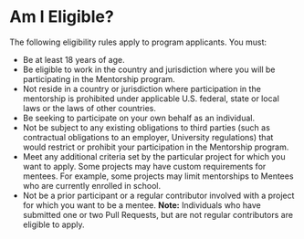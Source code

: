 # Am I Eligible?

The following eligibility rules apply to program applicants. You must:

* Be at least 18 years of age.
* Be eligible to work in the country and jurisdiction where you will be participating in the Mentorship program.
* Not reside in a country or jurisdiction where participation in the mentorship is prohibited under applicable U.S. federal, state or local laws or the laws of other countries.
* Be seeking to participate on your own behalf as an individual.
* Not be subject to any existing obligations to third parties \(such as contractual obligations to an employer, University regulations\) that would restrict or prohibit your participation in the Mentorship program.
* Meet any additional criteria set by the particular project for which you want to apply. Some projects may have custom requirements for mentees. For example, some projects may limit mentorships to Mentees who are currently enrolled in school.
* Not be a prior participant or a regular contributor involved with a project for which you want to be a mentee.  **Note:** Individuals who have submitted one or two Pull Requests, but are not regular contributors are eligible to apply.

